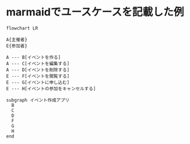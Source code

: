 # marmaidでユースケースを記載した例
```mermaid
flowchart LR

A{主催者}
E{参加者}

A --- B[イベントを作る]
A --- C[イベントを編集する]
A --- D[イベントを削除する]
E --- F[イベントを閲覧する]
E --- G[イベントに申し込む]
E --- H[イベントの参加をキャンセルする]

subgraph イベント作成アプリ
  B
  C
  D
  F
  G
  H
end

```